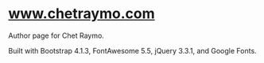 # www.chetraymo.com

Author page for Chet Raymo.

Built with Bootstrap 4.1.3, FontAwesome 5.5, jQuery 3.3.1, and Google Fonts.
